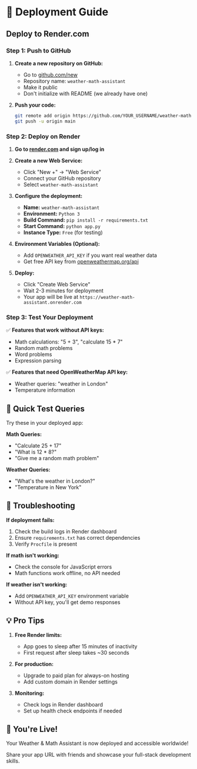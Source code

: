 # 🚀 Deployment Guide

## Deploy to Render.com

### Step 1: Push to GitHub

1. **Create a new repository on GitHub:**
   - Go to [github.com/new](https://github.com/new)
   - Repository name: `weather-math-assistant`
   - Make it public
   - Don't initialize with README (we already have one)

2. **Push your code:**
   ```bash
   git remote add origin https://github.com/YOUR_USERNAME/weather-math-assistant.git
   git push -u origin main
   ```

### Step 2: Deploy on Render

1. **Go to [render.com](https://render.com) and sign up/log in**

2. **Create a new Web Service:**
   - Click "New +" → "Web Service"
   - Connect your GitHub repository
   - Select `weather-math-assistant`

3. **Configure the deployment:**
   - **Name:** `weather-math-assistant`
   - **Environment:** `Python 3`
   - **Build Command:** `pip install -r requirements.txt`
   - **Start Command:** `python app.py`
   - **Instance Type:** `Free` (for testing)

4. **Environment Variables (Optional):**
   - Add `OPENWEATHER_API_KEY` if you want real weather data
   - Get free API key from [openweathermap.org/api](https://openweathermap.org/api)

5. **Deploy:**
   - Click "Create Web Service"
   - Wait 2-3 minutes for deployment
   - Your app will be live at `https://weather-math-assistant.onrender.com`

### Step 3: Test Your Deployment

✅ **Features that work without API keys:**
- Math calculations: "5 + 3", "calculate 15 * 7"
- Random math problems
- Word problems
- Expression parsing

✅ **Features that need OpenWeatherMap API key:**
- Weather queries: "weather in London"
- Temperature information

## 🎯 Quick Test Queries

Try these in your deployed app:

**Math Queries:**
- "Calculate 25 + 17"
- "What is 12 * 8?"
- "Give me a random math problem"

**Weather Queries:**
- "What's the weather in London?"
- "Temperature in New York"

## 🔧 Troubleshooting

**If deployment fails:**
1. Check the build logs in Render dashboard
2. Ensure `requirements.txt` has correct dependencies
3. Verify `Procfile` is present

**If math isn't working:**
- Check the console for JavaScript errors
- Math functions work offline, no API needed

**If weather isn't working:**
- Add `OPENWEATHER_API_KEY` environment variable
- Without API key, you'll get demo responses

## 💡 Pro Tips

1. **Free Render limits:**
   - App goes to sleep after 15 minutes of inactivity
   - First request after sleep takes ~30 seconds

2. **For production:**
   - Upgrade to paid plan for always-on hosting
   - Add custom domain in Render settings

3. **Monitoring:**
   - Check logs in Render dashboard
   - Set up health check endpoints if needed

## 🎉 You're Live!

Your Weather & Math Assistant is now deployed and accessible worldwide! 

Share your app URL with friends and showcase your full-stack development skills.
